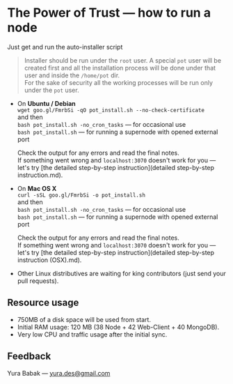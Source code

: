 # The Power of Trust — how to run a node
Just get and run the auto-installer script
> Installer should be run under the `root` user. A special `pot` user will be created first and all the installation process will be done under that user and inside the `/home/pot` dir.  
For the sake of security all the working processes will be run only under the `pot` user.

* On **Ubuntu / Debian**  
	`wget goo.gl/FmrbSi -qO pot_install.sh --no-check-certificate`  
	and then  
	`bash pot_install.sh -no_cron_tasks` — for occasional use  
	`bash pot_install.sh` — for running a supernode with opened external port  
	  
	Check the output for any errors and read the final notes.  
	If something went wrong and `localhost:3070` doesn't work for you — let's try [the detailed step-by-step instruction](detailed step-by-step instruction.md).
  
* On **Mac OS X**  
	`curl -sSL goo.gl/FmrbSi -o pot_install.sh`  
	and then  
	`bash pot_install.sh -no_cron_tasks` — for occasional use  
	`bash pot_install.sh` — for running a supernode with opened external port  
	  
	Check the output for any errors and read the final notes.  
	If something went wrong and `localhost:3070` doesn't work for you — let's try [the detailed step-by-step instruction](detailed step-by-step instruction (OSX).md).
  
* Other Linux distributives are waiting for king contributors (just send your pull requests).


## Resource usage
* 750MB of a disk space will be used from start. 
* Initial RAM usage: 120 MB (38 Node + 42 Web-Client + 40 MongoDB).
* Very low CPU and traffic usage after the initial sync.

## Feedback
Yura Babak — yura.des@gmail.com
